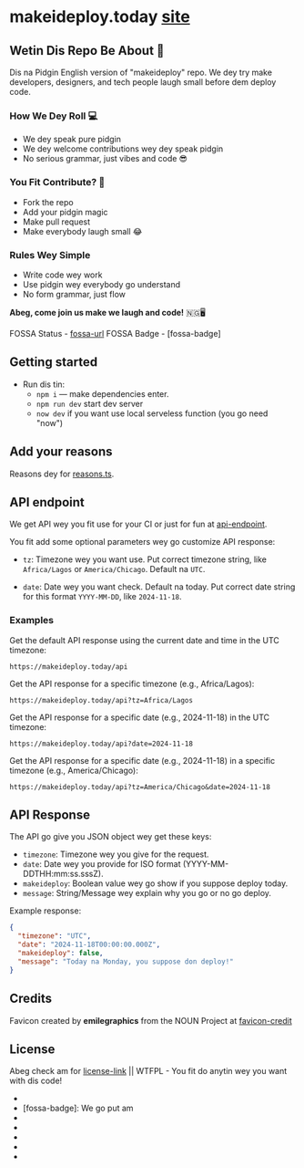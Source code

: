 # makeideploy.today [site]

## Wetin Dis Repo Be About 🚀

Dis na Pidgin English version of "makeideploy" repo. We dey try make developers, designers, and tech people laugh small before dem deploy code.

### How We Dey Roll 💻

- We dey speak pure pidgin
- We dey welcome contributions wey dey speak pidgin
- No serious grammar, just vibes and code 😎

### You Fit Contribute? 🤝

- Fork the repo
- Add your pidgin magic
- Make pull request
- Make everybody laugh small 😂

### Rules Wey Simple

- Write code wey work
- Use pidgin wey everybody go understand
- No form grammar, just flow

**Abeg, come join us make we laugh and code!** 🇳🇬🖥️

FOSSA Status - [fossa-url]
FOSSA Badge - [fossa-badge]

## Getting started

* Run dis tin:
  * `npm i` — make dependencies enter.
  * `npm run dev` start dev server
  * `now dev` if you want use local serveless function (you go need "now")

## Add your reasons

Reasons dey for [reasons.ts].

## API endpoint

We get API wey you fit use for your CI or just for fun at [api-endpoint].

You fit add some optional parameters wey go customize API response:

* `tz`: Timezone wey you want use. Put correct timezone string, like `Africa/Lagos` or `America/Chicago`. Default na `UTC`.

* `date`: Date wey you want check. Default na today. Put correct date string for this format `YYYY-MM-DD`, like `2024-11-18`.

### Examples

Get the default API response using the current date and time in the UTC timezone:

```url
https://makeideploy.today/api
```

Get the API response for a specific timezone (e.g., Africa/Lagos):

```url
https://makeideploy.today/api?tz=Africa/Lagos
```

Get the API response for a specific date (e.g., 2024-11-18) in the UTC timezone:

```url
https://makeideploy.today/api?date=2024-11-18
```

Get the API response for a specific date (e.g., 2024-11-18) in a specific timezone (e.g., America/Chicago):

```url
https://makeideploy.today/api?tz=America/Chicago&date=2024-11-18
```

## API Response

The API go give you JSON object wey get these keys:

* `timezone`: Timezone wey you give for the request.
* `date`: Date wey you provide for ISO format (YYYY-MM-DDTHH:mm:ss.sssZ).
* `makeideploy`: Boolean value wey go show if you suppose deploy today.
* `message`: String/Message wey explain why you go or no go deploy.

Example response:

```json
{
  "timezone": "UTC",
  "date": "2024-11-18T00:00:00.000Z",
  "makeideploy": false,
  "message": "Today na Monday, you suppose don deploy!"
}
```

## Credits

Favicon created by **emilegraphics** from the NOUN Project at [favicon-credit]

## License

Abeg check am for [license-link] || WTFPL - You fit do anytin wey you want with dis code!

* [site]: https://makeideploy.today
* [fossa-badge]: We go put am
* [fossa-url]: https://app.fossa.io/projects/#
* [reasons.ts]: https://github.com/IamPrime/makeideploy/blob/master/helpers/reasons.ts
* [api-endpoint]: https://makeideploy.today/api
* [favicon-credit]: https://thenounproject.com/search/?q=dot&i=1359410
* [license-link]: https://github.com/IamPrime/makeideploy/blob/master/LICENSE
<!-- End of README.md -->